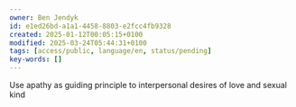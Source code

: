 ```yaml
---
owner: Ben Jendyk
id: e1ed26bd-a1a1-4458-8803-e2fcc4fb9328
created: 2025-01-12T00:05:15+0100
modified: 2025-03-24T05:44:31+0100
tags: [access/public, language/en, status/pending]
key-words: []
---
```


Use apathy as guiding principle to interpersonal desires of love and sexual kind 